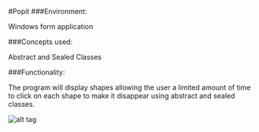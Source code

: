 #Popit
###Environment:

Windows form application

###Concepts used:

Abstract and Sealed Classes

###Functionality:

The program will display shapes allowing the user a limited amount of time to click on each shape to make it disappear using abstract and sealed classes.


![alt tag](https://raw.github.com/andrewjhinger/PopIt/master/Capture.JPG)
